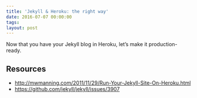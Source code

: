 ```yaml
---
title: 'Jekyll & Heroku: the right way'
date: 2016-07-07 00:00:00 
tags: 
layout: post
---
```

Now that you have your Jekyll blog in Heroku, let’s make it production-ready.

## Resources
- http://mwmanning.com/2011/11/29/Run-Your-Jekyll-Site-On-Heroku.html
- https://github.com/jekyll/jekyll/issues/3907
